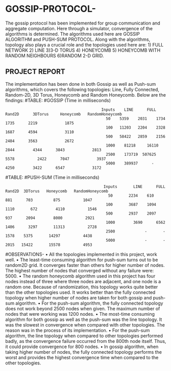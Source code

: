 # GOSSIP-PROTOCOL-
The gossip protocol has been implemented for group communication and aggregate computation. Here through a simulator, convergence of the algorithms is determined. The algorithms used here are GOSSIP ALGORITHM and PUSH-SUM PROTOCOL. Along with the algorithms, topology also plays a crucial role and the topologies used here are: 1) FULL NETWORK 2) LINE 3)3-D TORUS 4) HONEYCOMB 5) HONEYCOMB WITH RANDOM NEIGHBOURS 6)RANDOM 2-D GRID.
## PROJECT REPORT
The implementation has been done in both Gossip as well as Push-sum algorithms, which covers the following topologies: Line, Fully Connected, Random-2D, 3D Torus, Honeycomb and Random Honeycomb. Below are the findings:
#TABLE:
                                                         #GOSSIP (Time in milliseconds)

                                          
                                              Inputs	LINE	  FULL	  Rand2D	  3DTorus	  Honeycomb	  RandomHoneycomb
                                                50	  5359	  2031	  1734	      1735	    2219	        1875
                                                100	  11203	  2204	  2328	      1687	    4594	        3110
                                                500	  58422	  2859	  2156	      2484	    3563	        2672
                                                1000	81218	  16110	  2844	      4344	    3843	        2813
                                                2500	173719	507625	5578	      2422	    7047	        3937
                                                5000	389937		-     4250	      3422	    6547	        3172


#TABLE:
                                                                #PUSH-SUM (Time in milliseconds)
                                                  
                                                  
                                               Inputs	    LINE	  FULL	Rand2D	3DTorus	  Honeycomb	  RandomHoneycomb
                                                 50	      2234	  610	   881	    703	        875	         1047
                                                100	      3687	  1094	 1110	    672	       4110	         1546
                                                500	      2937	  2097	  937	   2094	       8000	         2921
                                                1000	    3690	  6562	 1406	   3297	      11313	         2728
                                                2500			 -       -     1578	   5375	      14297	         4438
                                                5000			 -       -     2015	  15422	      15578	         4953


#OBSERVATIONS-
•	All the topologies implemented in this project, work well.
•	The least-time consuming algorithm for push-sum turns out to be random2D grid. It converges faster than others for higher number of nodes. The highest number of nodes that converged without any failure were: 5000.
•	The random honeycomb algorithm used in this project has four nodes instead of three where three nodes are adjacent, and one node is a random one. Because of randomization, this topology works quite better than the other topologies used. It works better than the fully connected topology when higher number of nodes are taken for both gossip and push-sum algorithm.
•	For the push-sum algorithm, the fully connected topology does not work beyond 2500 nodes when given. The maximum number of nodes that were working was 1200 nodes. 
•	The most-time consuming algorithm for both gossip as well as the push-sum was the line topology. It was the slowest in convergence when compared with other topologies. The reason was in the process of its implementation.
•	For the push-sum algorithm, the line topology when compared to other topologies performed badly, as the convergence failure occurred from the 800th node itself. Thus, it could provide convergence for 800 nodes.
•	In gossip algorithm, when taking higher number of nodes, the fully connected topology performs the worst and provides the highest convergence time when compared to the other topologies.

